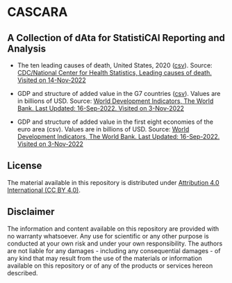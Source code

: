 # CASCARA

## A Collection of dAta for StatistiCAl Reporting and Analysis

- The ten leading causes of death, United States, 2020 ([csv](data/top-10-causes-of-death-usa-2020.csv)). Source: [CDC/National Center for Health Statistics, Leading causes of death. Visited on 14-Nov-2022](https://www.cdc.gov/nchs/fastats/leading-causes-of-death.htm)

- GDP and structure of added value in the G7 countries ([csv](gdp-g7-2010-2020.csv)). Values are in billions of USD. Source: [World Development Indicators, The World Bank. Last Updated: 16-Sep-2022. Visited on 3-Nov-2022](http://wdi.worldbank.org/table/4.2#)

- GDP and structure of added value in the first eight economies of the euro area (csv). Values are in billions of USD. Source: [World Development Indicators, The World Bank. Last Updated: 16-Sep-2022. Visited on 3-Nov-2022](http://wdi.worldbank.org/table/4.2#)

## License
The material available in this repository is distributed under [Attribution 4.0 International (CC BY 4.0)](https://creativecommons.org/licenses/by/4.0/).

## Disclaimer
The information and content available on this repository are provided with no warranty whatsoever. Any use for scientific or any other purpose is conducted at your own risk and under your own responsibility. The authors are not liable for any damages - including any consequential damages - of any kind that may result from the use of the materials or information available on this repository or of any of the products or services hereon described.
